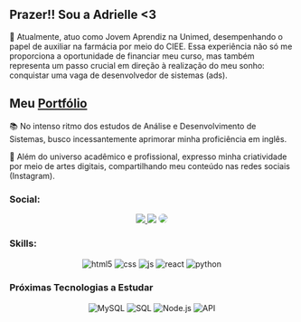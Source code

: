 ## Prazer!! Sou a Adrielle <3

🚀 Atualmente, atuo como Jovem Aprendiz na Unimed, desempenhando o papel de auxiliar na farmácia por meio do CIEE. Essa experiência não só me proporciona a oportunidade de financiar meu curso, mas também representa um passo crucial em direção à realização do meu sonho: conquistar uma vaga de desenvolvedor de sistemas (ads).
## Meu <a href="https://adjcds.github.io/portfolio/home.html">Portfólio</a>

📚 No intenso ritmo dos estudos de Análise e Desenvolvimento de Sistemas, busco incessantemente aprimorar minha proficiência em inglês.

🎨 Além do universo acadêmico e profissional, expresso minha criatividade por meio de artes digitais, compartilhando meu conteúdo nas redes sociais (Instagram).

### Social:
<div align="center"> 
<a href="https://www.instagram.com/galaxia_artz/" target="_blank"><img src="https://img.shields.io/badge/-Instagram-%23E4405F?style=for-the-badge&logo=instagram&logoColor=white"</a>
<a href = "adrielle.dev@gmail.com"> <img src="https://img.shields.io/badge/-Gmail-%23333?style=for-the-badge&logo=gmail&logoColor=white" target="_blank"></a>
<a href="https://www.linkedin.com/in/ajcds/" target="_blank"><img src="https://img.shields.io/badge/-LinkedIn-%230077B5?style=for-the-badge&logo=linkedin&logoColor=white" style="border-radius: 30px" target="_blank"></a> 
 </div>

### Skills:
<div align="center">
 <img align="center" alt="html5" src="https://img.shields.io/badge/HTML5-E34F26?style=for-the-badge&logo=html5&logoColor=white" />
 <img align="center" alt="css" src="https://img.shields.io/badge/CSS3-1572B6?style=for-the-badge&logo=css3&logoColor=white" />
 <img align="center" alt="js" src="https://img.shields.io/badge/JavaScript-F7DF1E?style=for-the-badge&logo=javascript&logoColor=black" />
 <img align="center" alt="react" src="https://img.shields.io/badge/React-20232A?style=for-the-badge&logo=react&logoColor=61DAFB" />
 <img align="center" alt="python" src="https://img.shields.io/badge/Python-20232A?style=for-the-badge&logo=python&logoColor=61DAFB" />
 </div>
 
### Próximas Tecnologias a Estudar
<div align="center">
 <img align="center" alt="MySQL" src="https://img.shields.io/badge/MySQL-4479A1?style=for-the-badge&logo=mysql&logoColor=white" />
 <img align="center" alt="SQL" src="https://img.shields.io/badge/SQL-4479A1?style=for-the-badge&logo=sql&logoColor=white" />
 <img align="center" alt="Node.js" src="https://img.shields.io/badge/Node.js-68A063?style=for-the-badge&logo=node.js&logoColor=white" />
 <img align="center" alt="API" src="https://img.shields.io/badge/API-FF6F61?style=for-the-badge&logo=api&logoColor=white" />
</div>

